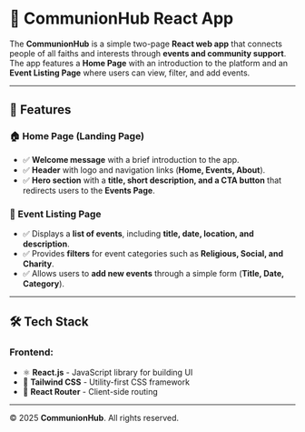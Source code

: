 <!DOCTYPE html>
<html lang="en">
<head>
    <meta charset="UTF-8">
    <meta name="viewport" content="width=device-width, initial-scale=1.0">
</head>
<body>

<h1>📌 CommunionHub React App</h1>
<p>The <strong>CommunionHub</strong> is a simple two-page <strong>React web app</strong> that connects people of all faiths and interests through <strong>events and community support</strong>. The app features a <strong>Home Page</strong> with an introduction to the platform and an <strong>Event Listing Page</strong> where users can view, filter, and add events.</p>

<hr>

  <h2>🚀 Features</h2>

  <h3>🏠 Home Page (Landing Page)</h3>
    <ul>
        <li>✅ <strong>Welcome message</strong> with a brief introduction to the app.</li>
        <li>✅ <strong>Header</strong> with logo and navigation links (<strong>Home, Events, About</strong>).</li>
        <li>✅ <strong>Hero section</strong> with a <strong>title, short description, and a CTA button</strong> that redirects users to the <strong>Events Page</strong>.</li>
    </ul>

  <h3>📅 Event Listing Page</h3>
    <ul>
        <li>✅ Displays a <strong>list of events</strong>, including <strong>title, date, location, and description</strong>.</li>
        <li>✅ Provides <strong>filters</strong> for event categories such as <strong>Religious, Social, and Charity</strong>.</li>
        <li>✅ Allows users to <strong>add new events</strong> through a simple form (<strong>Title, Date, Category</strong>).</li>
    </ul>

  <hr>

  <h2>🛠️ Tech Stack</h2>
    <h3>Frontend:</h3>
    <ul>
        <li>⚛️ <strong>React.js</strong> - JavaScript library for building UI</li>
        <li>🎨 <strong>Tailwind CSS</strong> - Utility-first CSS framework</li>
        <li>🔄 <strong>React Router</strong> - Client-side routing</li>
    </ul>

  <hr>

  <footer>
        <p>&copy; 2025 <strong>CommunionHub</strong>. All rights reserved.</p>
    </footer>

</body>
</html>

